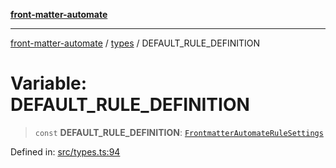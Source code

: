 [**front-matter-automate**](../../README.md)

***

[front-matter-automate](../../modules.md) / [types](../README.md) / DEFAULT\_RULE\_DEFINITION

# Variable: DEFAULT\_RULE\_DEFINITION

> `const` **DEFAULT\_RULE\_DEFINITION**: [`FrontmatterAutomateRuleSettings`](../interfaces/FrontmatterAutomateRuleSettings.md)

Defined in: [src/types.ts:94](https://github.com/Christian-Me/folder-to-tags-plugin/blob/c4f3804089f2bfe27979efdfa349dd5a9da04cc5/src/types.ts#L94)
